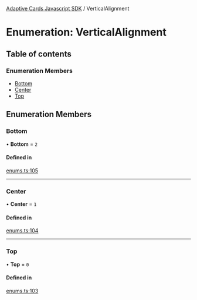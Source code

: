 [Adaptive Cards Javascript SDK](../README.md) / VerticalAlignment

# Enumeration: VerticalAlignment

## Table of contents

### Enumeration Members

- [Bottom](VerticalAlignment.md#bottom)
- [Center](VerticalAlignment.md#center)
- [Top](VerticalAlignment.md#top)

## Enumeration Members

### Bottom

• **Bottom** = ``2``

#### Defined in

[enums.ts:105](https://github.com/asseco-see/AdaptiveCards/blob/1f0afdc45/source/nodejs/adaptivecards/src/enums.ts#L105)

___

### Center

• **Center** = ``1``

#### Defined in

[enums.ts:104](https://github.com/asseco-see/AdaptiveCards/blob/1f0afdc45/source/nodejs/adaptivecards/src/enums.ts#L104)

___

### Top

• **Top** = ``0``

#### Defined in

[enums.ts:103](https://github.com/asseco-see/AdaptiveCards/blob/1f0afdc45/source/nodejs/adaptivecards/src/enums.ts#L103)

